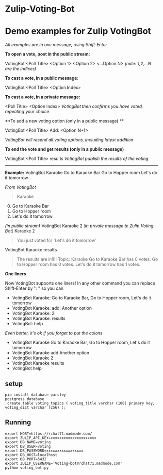 # Zulip-Voting-Bot

Demo examples for Zulip VotingBot
====

*All examples are in one message, using Shift-Enter*


**To open a vote, post in the public stream:**


VotingBot \<Poll Title\>
\<Option 1>
\<Option 2>
\<...Option N>
*(note: 1,2,...N are the indices)*

**To cast a vote, in a public message:**

VotingBot \<Poll Title>
\<Option Index>

**To cast a vote, in a private message:**

\<Poll Title>
\<Option Index>
*VotingBot then confirms you have voted, repeating your choice*

**To add a new voting option (only in a public message)
**

VotingBot \<Poll Title>
Add: \<Option N+1>

*VotingBot will resend all voting options, including latest addition*

**To end the vote and get results (only in a public message)**

VotingBot \<Poll Title>
results
*VotingBot publish the results of the voting*

****

**Example:**
VotingBot Karaoke
Go to Karaoke Bar
Go to Hopper room
Let's do it tomorrow

*From VotingBot*
> Karaoke
0. Go to Karaoke Bar
1. Go to Hopper room
2. Let's do it tomorrow

*(in public stream)*
VotingBot Karaoke
2
*(in private message to Zulip Voting Bot)*
Karaoke
2

>You just voted for 'Let's do it tomorrow'

VotingBot Karaoke
results

>The results are in!!!!
Topic: Karaoke
Go to Karaoke Bar has 0 votes.
Go to Hopper room has 0 votes.
Let's do it tomorrow has 1 votes.

**One liners**

Now VotingBot supports one liners! In any other command you can replace Shift-Enter by ": " so you can:

* VotingBot Karaoke: Go to Karaoke Bar, Go to Hopper room, Let's do it tomorrow
* VotingBot Karaoke: add: Another option
* VotingBot Karaoke: 2
* VotingBot Karaoke: results
* VotingBot: help

*Even better, it's ok if you forget to put the colons*

* VotingBot Karaoke Go to Karaoke Bar, Go to Hopper room, Let's do it tomorrow
* VotingBot Karaoke add Another option
* VotingBot Karaoke 2
* VotingBot Karaoke results
* VotingBot help

## setup
```
pip install database parsley
postgress database
 create table voting_topics ( voting_title varchar (100) primary key, voting_dict varchar (256) );
```
## Running
 ```
export HOST=https://rchat71.madmode.com/
export ZULIP_API_KEY=xxxxxxxxxxxxxxxxxxxxx
export DB_NAME=voting
export DB_USER=voting
export DB_PASSWORD=xxxxxxxxxxxxxxxxx
export DB_HOST=localhost
export DB_PORT=5432
export ZULIP_USERNAME='Voting-bot@rchat71.madmode.com'
python voting_bot.py
```
